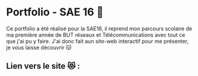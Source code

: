 # Portfolio - SAE 16 🥇

Ce portfolio a été réalisé pour la SAE16, il reprend mon parcours scolaire de ma première année de BUT réseaux et Télécommunications
avec tout ce que j'ai pu y faire.
J'ai donc fait aun site-web interactif pour me présenter, je vous laisse découvrir 😽

## Lien vers le site 😻 : 
